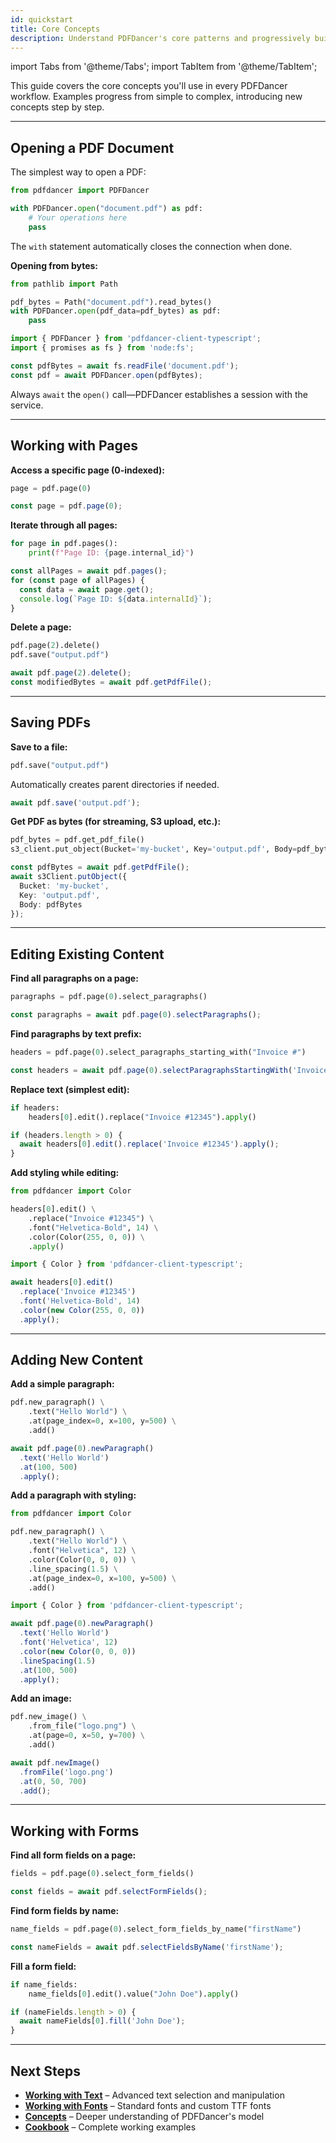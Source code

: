 ```yaml
---
id: quickstart
title: Core Concepts
description: Understand PDFDancer's core patterns and progressively build more complex workflows.
---
```


import Tabs from '@theme/Tabs';
import TabItem from '@theme/TabItem';

This guide covers the core concepts you'll use in every PDFDancer workflow. Examples progress from simple to complex, introducing new concepts step by step.

---

## Opening a PDF Document

The simplest way to open a PDF:

<Tabs>
  <TabItem value="python" label="Python">

```python
from pdfdancer import PDFDancer

with PDFDancer.open("document.pdf") as pdf:
    # Your operations here
    pass
```

The `with` statement automatically closes the connection when done.

**Opening from bytes:**

```python
from pathlib import Path

pdf_bytes = Path("document.pdf").read_bytes()
with PDFDancer.open(pdf_data=pdf_bytes) as pdf:
    pass
```

  </TabItem>
  <TabItem value="typescript" label="TypeScript">

```typescript
import { PDFDancer } from 'pdfdancer-client-typescript';
import { promises as fs } from 'node:fs';

const pdfBytes = await fs.readFile('document.pdf');
const pdf = await PDFDancer.open(pdfBytes);
```

Always `await` the `open()` call—PDFDancer establishes a session with the service.

  </TabItem>
  <TabItem value="java" label="Java">

  </TabItem>
</Tabs>

---

## Working with Pages

**Access a specific page (0-indexed):**

<Tabs>
  <TabItem value="python" label="Python">

```python
page = pdf.page(0)
```

  </TabItem>
  <TabItem value="typescript" label="TypeScript">

```typescript
const page = pdf.page(0);
```

  </TabItem>
  <TabItem value="java" label="Java">

  </TabItem>
</Tabs>

**Iterate through all pages:**

<Tabs>
  <TabItem value="python" label="Python">

```python
for page in pdf.pages():
    print(f"Page ID: {page.internal_id}")
```

  </TabItem>
  <TabItem value="typescript" label="TypeScript">

```typescript
const allPages = await pdf.pages();
for (const page of allPages) {
  const data = await page.get();
  console.log(`Page ID: ${data.internalId}`);
}
```

  </TabItem>
  <TabItem value="java" label="Java">

  </TabItem>
</Tabs>

**Delete a page:**

<Tabs>
  <TabItem value="python" label="Python">

```python
pdf.page(2).delete()
pdf.save("output.pdf")
```

  </TabItem>
  <TabItem value="typescript" label="TypeScript">

```typescript
await pdf.page(2).delete();
const modifiedBytes = await pdf.getPdfFile();
```

  </TabItem>
  <TabItem value="java" label="Java">

  </TabItem>
</Tabs>

---

## Saving PDFs

**Save to a file:**

<Tabs>
  <TabItem value="python" label="Python">

```python
pdf.save("output.pdf")
```

Automatically creates parent directories if needed.

  </TabItem>
  <TabItem value="typescript" label="TypeScript">

```typescript
await pdf.save('output.pdf');
```

  </TabItem>
  <TabItem value="java" label="Java">

  </TabItem>
</Tabs>

**Get PDF as bytes (for streaming, S3 upload, etc.):**

<Tabs>
  <TabItem value="python" label="Python">

```python
pdf_bytes = pdf.get_pdf_file()
s3_client.put_object(Bucket='my-bucket', Key='output.pdf', Body=pdf_bytes)
```

  </TabItem>
  <TabItem value="typescript" label="TypeScript">

```typescript
const pdfBytes = await pdf.getPdfFile();
await s3Client.putObject({
  Bucket: 'my-bucket',
  Key: 'output.pdf',
  Body: pdfBytes
});
```

  </TabItem>
  <TabItem value="java" label="Java">

  </TabItem>
</Tabs>

---

## Editing Existing Content

**Find all paragraphs on a page:**

<Tabs>
  <TabItem value="python" label="Python">

```python
paragraphs = pdf.page(0).select_paragraphs()
```

  </TabItem>
  <TabItem value="typescript" label="TypeScript">

```typescript
const paragraphs = await pdf.page(0).selectParagraphs();
```

  </TabItem>
  <TabItem value="java" label="Java">

  </TabItem>
</Tabs>

**Find paragraphs by text prefix:**

<Tabs>
  <TabItem value="python" label="Python">

```python
headers = pdf.page(0).select_paragraphs_starting_with("Invoice #")
```

  </TabItem>
  <TabItem value="typescript" label="TypeScript">

```typescript
const headers = await pdf.page(0).selectParagraphsStartingWith('Invoice #');
```

  </TabItem>
  <TabItem value="java" label="Java">

  </TabItem>
</Tabs>

**Replace text (simplest edit):**

<Tabs>
  <TabItem value="python" label="Python">

```python
if headers:
    headers[0].edit().replace("Invoice #12345").apply()
```

  </TabItem>
  <TabItem value="typescript" label="TypeScript">

```typescript
if (headers.length > 0) {
  await headers[0].edit().replace('Invoice #12345').apply();
}
```

  </TabItem>
  <TabItem value="java" label="Java">

  </TabItem>
</Tabs>

**Add styling while editing:**

<Tabs>
  <TabItem value="python" label="Python">

```python
from pdfdancer import Color

headers[0].edit() \
    .replace("Invoice #12345") \
    .font("Helvetica-Bold", 14) \
    .color(Color(255, 0, 0)) \
    .apply()
```

  </TabItem>
  <TabItem value="typescript" label="TypeScript">

```typescript
import { Color } from 'pdfdancer-client-typescript';

await headers[0].edit()
  .replace('Invoice #12345')
  .font('Helvetica-Bold', 14)
  .color(new Color(255, 0, 0))
  .apply();
```

  </TabItem>
  <TabItem value="java" label="Java">

  </TabItem>
</Tabs>

---

## Adding New Content

**Add a simple paragraph:**

<Tabs>
  <TabItem value="python" label="Python">

```python
pdf.new_paragraph() \
    .text("Hello World") \
    .at(page_index=0, x=100, y=500) \
    .add()
```

  </TabItem>
  <TabItem value="typescript" label="TypeScript">

```typescript
await pdf.page(0).newParagraph()
  .text('Hello World')
  .at(100, 500)
  .apply();
```

  </TabItem>
  <TabItem value="java" label="Java">

  </TabItem>
</Tabs>

**Add a paragraph with styling:**

<Tabs>
  <TabItem value="python" label="Python">

```python
from pdfdancer import Color

pdf.new_paragraph() \
    .text("Hello World") \
    .font("Helvetica", 12) \
    .color(Color(0, 0, 0)) \
    .line_spacing(1.5) \
    .at(page_index=0, x=100, y=500) \
    .add()
```

  </TabItem>
  <TabItem value="typescript" label="TypeScript">

```typescript
import { Color } from 'pdfdancer-client-typescript';

await pdf.page(0).newParagraph()
  .text('Hello World')
  .font('Helvetica', 12)
  .color(new Color(0, 0, 0))
  .lineSpacing(1.5)
  .at(100, 500)
  .apply();
```

  </TabItem>
  <TabItem value="java" label="Java">

  </TabItem>
</Tabs>

**Add an image:**

<Tabs>
  <TabItem value="python" label="Python">

```python
pdf.new_image() \
    .from_file("logo.png") \
    .at(page=0, x=50, y=700) \
    .add()
```

  </TabItem>
  <TabItem value="typescript" label="TypeScript">

```typescript
await pdf.newImage()
  .fromFile('logo.png')
  .at(0, 50, 700)
  .add();
```

  </TabItem>
  <TabItem value="java" label="Java">

  </TabItem>
</Tabs>

---

## Working with Forms

**Find all form fields on a page:**

<Tabs>
  <TabItem value="python" label="Python">

```python
fields = pdf.page(0).select_form_fields()
```

  </TabItem>
  <TabItem value="typescript" label="TypeScript">

```typescript
const fields = await pdf.selectFormFields();
```

  </TabItem>
  <TabItem value="java" label="Java">

  </TabItem>
</Tabs>

**Find form fields by name:**

<Tabs>
  <TabItem value="python" label="Python">

```python
name_fields = pdf.page(0).select_form_fields_by_name("firstName")
```

  </TabItem>
  <TabItem value="typescript" label="TypeScript">

```typescript
const nameFields = await pdf.selectFieldsByName('firstName');
```

  </TabItem>
  <TabItem value="java" label="Java">

  </TabItem>
</Tabs>

**Fill a form field:**

<Tabs>
  <TabItem value="python" label="Python">

```python
if name_fields:
    name_fields[0].edit().value("John Doe").apply()
```

  </TabItem>
  <TabItem value="typescript" label="TypeScript">

```typescript
if (nameFields.length > 0) {
  await nameFields[0].fill('John Doe');
}
```

  </TabItem>
  <TabItem value="java" label="Java">

  </TabItem>
</Tabs>

---

## Next Steps

- [**Working with Text**](working-with-text.md) – Advanced text selection and manipulation
- [**Working with Fonts**](working-with-fonts.md) – Standard fonts and custom TTF fonts
- [**Concepts**](concepts.md) – Deeper understanding of PDFDancer's model
- [**Cookbook**](cookbook.md) – Complete working examples
